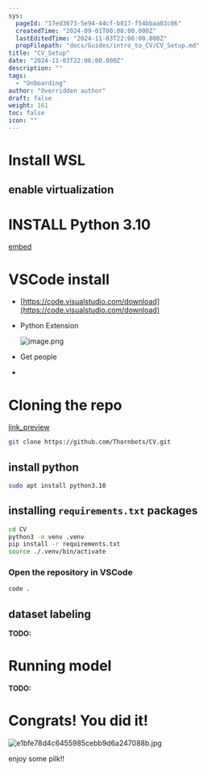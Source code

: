 ```yaml
---
sys:
  pageId: "17ed3673-5e94-44cf-b817-f54bbaa03c06"
  createdTime: "2024-09-01T00:08:00.000Z"
  lastEditedTime: "2024-11-03T22:06:00.000Z"
  propFilepath: "docs/Guides/intro_to_CV/CV_Setup.md"
title: "CV_Setup"
date: "2024-11-03T22:06:00.000Z"
description: ""
tags:
  - "Onboarding"
author: "Overridden author"
draft: false
weight: 161
toc: false
icon: ""
---
```


# Install WSL

## enable virtualization

# INSTALL Python 3.10

[embed](https://www.rose-hulman.edu/class/csse/csse132/2425a/labs/prelab1-wsl2.html)

# VSCode install

- [https://code.visualstudio.com/download](https://code.visualstudio.com/download)
- Python Extension

	![image.png](https://prod-files-secure.s3.us-west-2.amazonaws.com/d518164a-d88e-44d1-a4ee-3adb3bd8bce0/d82b6650-a5e4-4d3c-b8c9-93d817dae00e/image.png?X-Amz-Algorithm=AWS4-HMAC-SHA256&X-Amz-Content-Sha256=UNSIGNED-PAYLOAD&X-Amz-Credential=ASIAZI2LB4663OQVD5CA%2F20250515%2Fus-west-2%2Fs3%2Faws4_request&X-Amz-Date=20250515T100954Z&X-Amz-Expires=3600&X-Amz-Security-Token=IQoJb3JpZ2luX2VjEHIaCXVzLXdlc3QtMiJHMEUCIB4gtw1x8A6SuyL6WzPghcpXLKyakF5mUyRdnlNO6RUEAiEAjk4xxOAqE23G8MiF9t247DOk8jNUHXL71pQiHE4vNHsq%2FwMIKxAAGgw2Mzc0MjMxODM4MDUiDF%2B5EEs7XHtAPhOK4SrcA6JiezoxvuHFO8L50kChj47v3ptVCUZc0d8mGgRX75diC8C5wathPbBz%2FUgFwjd48VeCVhCe%2Bzuggh8Di9prWqyPsGkG42VjKNP8A5rGqXzvTSaHylAmlRLJ3yHPITnp%2BVbDaYDx3fSR0mxyImprD273qKbg2UFea1yqjH3A59vIn6bye6C6Td6Blo0cGq0W5Y41rkxymVXTWzMSrj6dgmfIAh%2FNFs48q8VUvdxnM569T1bG4Bz7ngpKG5Qt6MLZBO28i4UW6nikzthxChoU4BzoEKadXczFz5CVEf7R3MdYorUWV70Rl8WlaoGtEId2V1jdX4QN3GxZ7iqdrADo%2B9ai3q5bNAOkhYUyFqe9NrWIzewKFX%2FWw8Vr6cDzsgqSQmk4DtJ71LlVLknyC9dFg%2FZiR3LzVgxLBz2AALsm%2BxbAh1gGTpzZbqhqMvnHyIkpTwfY3lqKtSOO8i7NYc5%2FrBvTO4qGQobvKZ5JsEY1tPHZIixJz%2F%2FCVxrf3Y8%2FUBA8ibW4CITa3wK2SKnnCUaMTQqQCKX6i8WwGNTFYiqCJWpL658VWxAbNgcdcgmEOnT2jaoHT46vD9rMldTmv%2BvvVnRqhYsndWb1t4WQV2YcHtZJHCMCjeMvzXDiPq0dMJXslsEGOqUBfDpcV0vceyJD3h5uXoR3eCTcgXm6Y4qJSSIVdrXXUuBLOiNqkOEQAR2GnBdUcdK1tf%2Fzw7GHKqSYCPlj3Tul7ch3S3eJbjH9%2FpCb4LVoCkwtUWXzWTrfVOXkrfKWHBIvVGqrZYGfhlbWCT7nbqWZKXkbNJNvy4XWckokGlxIje3oa8JY%2B%2F2Y49FMMR6wSQW5PnRMtue3felGvUOJjc0wMWV6yvLO&X-Amz-Signature=ba8e9a96e062e2ab9573a9426ec146689d96650b38994f9d799fa7f650efcc79&X-Amz-SignedHeaders=host&x-id=GetObject)
- Get people
- 

# Cloning the repo

[link_preview](https://github.com/Thornbots/CV/)

```bash
git clone https://github.com/Thornbots/CV.git
```

## install python

```bash
sudo apt install python3.10
```

## installing `requirements.txt` packages

```bash
cd CV
python3 -m venv .venv
pip install -r requirements.txt
source ./.venv/bin/activate
```

### Open the repository in VSCode

```bash
code .
```

## dataset labeling  

**TODO:**

# Running model

**TODO:**

# Congrats! You did it!

![e1bfe78d4c6455985cebb9d6a247088b.jpg](https://prod-files-secure.s3.us-west-2.amazonaws.com/d518164a-d88e-44d1-a4ee-3adb3bd8bce0/7d1ce04e-65d6-40c8-814d-754280e9515a/e1bfe78d4c6455985cebb9d6a247088b.jpg?X-Amz-Algorithm=AWS4-HMAC-SHA256&X-Amz-Content-Sha256=UNSIGNED-PAYLOAD&X-Amz-Credential=ASIAZI2LB466SFQYG66O%2F20250515%2Fus-west-2%2Fs3%2Faws4_request&X-Amz-Date=20250515T100952Z&X-Amz-Expires=3600&X-Amz-Security-Token=IQoJb3JpZ2luX2VjEHIaCXVzLXdlc3QtMiJGMEQCIHvJDsm%2BMSf5QDhiD7PQGORsnat1ym3XxahBimc5yZZnAiAPG4zmiVwuHm6Fx5Ah34pokoq28A5nk4%2BdIGiDwvJopSr%2FAwgrEAAaDDYzNzQyMzE4MzgwNSIM1WE%2BaLdcPISmzdyQKtwDAN%2FXKB692fbEaC0z27x16RVv9vJPsxx8eiKCHTWYspyPj1UqtT5lVNNTQGWwxWQUQZiYc7BGTLohMt1M6ehusO9N%2FhMfDo5dvzUPBwOWG%2BjAGPcugFQuBpFpuXB5OOO7gSs6tZAtm%2F3hb%2BGZ0WZiNzRiK6LAzkag37EaCCK1W2taZNbEWB3AcfHx57qLZYW8ZYGk0eksi%2Fi%2Ba9pxxpciB75VBEU56Wfsp5Y%2FlqHZPTXeM0wEWM%2BoL8EjcNcoBMEXWj%2BUIkprlgjq5Ve6agHORTMyUxyK5vdEfY%2FGjJllgetkxq9AwUwdAshokhfmoJsyesuD%2F7UeT4uWWeFk3EJ9U34416kDOflmS9nn7AU4lJ3o3%2FaxVCWwSGLSSYhDAzUXTM0yn%2B6qmEdN9a%2FxJYQj6pOfZncN6w758qs7k49vhfbVeAgOE%2FrGQK91aP0TOFyam%2F4geGT52Jtg%2F0s6SDlq%2Fg1l%2FgcTaV%2FV%2Fb7MwgnohKWhTBoorGOQnQ9G%2FucV0iPZCsLg7PXl65hau8jjhMN4lkPTWJ4IIciUJY9aZ51XpHcQUmF8SFGOjBZo6zh5hTe0BaB2tZlB3jzNQvz0e6zUEWfcwRgTZ%2FI%2Firh5DpkOjrPo6aFvJ6MV5j9y0PUwheyWwQY6pgGDJfmWPR85sI9FZNoGqwCrbmEGsB6daiDLt92Bk7%2FF8gFNa049KTFYMSNFhSZrMuHG2cRCDQXCY5rbCObP9dnixbGrpftmxqx%2F9dH9HjCE9e%2BRJA89%2BfNpUPfEILaJvxfAqx5cg3%2F%2FQAXnr%2F3VqIcJy%2BBApy0Z7%2BX%2BQFHFhWjt%2BU8y%2FeSDeG9lHsUez35L0JWdp5aN6aYW2XOXp4edM7baOltwZ05%2B&X-Amz-Signature=7e22cd3e705186c127024f2153f114252a4d5764cd7ca7a80cf65efc5a420d03&X-Amz-SignedHeaders=host&x-id=GetObject)

enjoy some pilk!!

